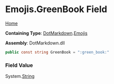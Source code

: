 # Emojis\.GreenBook Field

[Home](../../../README.md)

**Containing Type**: [DotMarkdown](../../README.md)\.[Emojis](../README.md)

**Assembly**: DotMarkdown\.dll

```csharp
public const string GreenBook = ":green_book:"
```

### Field Value

System\.[String](https://docs.microsoft.com/en-us/dotnet/api/system.string)